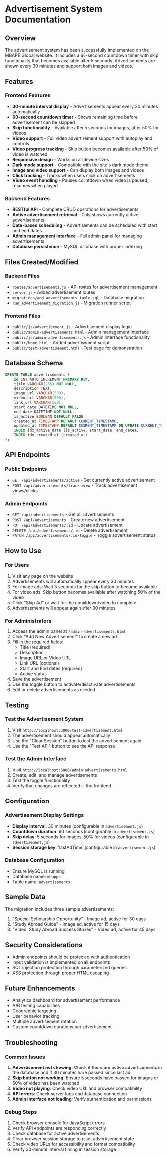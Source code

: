# Advertisement System Documentation

## Overview

The advertisement system has been successfully implemented on the MBAPE Global website. It includes a 60-second countdown timer with skip functionality that becomes available after 5 seconds. Advertisements are shown every 30 minutes and support both images and videos.

## Features

### Frontend Features
- **30-minute interval display** - Advertisements appear every 30 minutes automatically
- **60-second countdown timer** - Shows remaining time before advertisement can be skipped
- **Skip functionality** - Available after 5 seconds for images, after 50% for videos
- **Video support** - Full video advertisement support with autoplay and controls
- **Video progress tracking** - Skip button becomes available after 50% of video is watched
- **Responsive design** - Works on all device sizes
- **Dark mode support** - Compatible with the site's dark mode theme
- **Image and video support** - Can display both images and videos
- **Click tracking** - Tracks when users click on advertisements
- **Video event handling** - Pauses countdown when video is paused, resumes when played

### Backend Features
- **RESTful API** - Complete CRUD operations for advertisements
- **Active advertisement retrieval** - Only shows currently active advertisements
- **Date-based scheduling** - Advertisements can be scheduled with start and end dates
- **Admin management interface** - Full admin panel for managing advertisements
- **Database persistence** - MySQL database with proper indexing

## Files Created/Modified

### Backend Files
- `routes/advertisements.js` - API routes for advertisement management
- `server.js` - Added advertisement routes
- `migrations/add_advertisements_table.sql` - Database migration
- `run_advertisement_migration.js` - Migration runner script

### Frontend Files
- `public/js/advertisement.js` - Advertisement display logic
- `public/admin-advertisements.html` - Admin management interface
- `public/js/admin-advertisements.js` - Admin interface functionality
- `public/home.html` - Added advertisement script
- `public/test-advertisement.html` - Test page for demonstration

## Database Schema

```sql
CREATE TABLE advertisements (
    id INT AUTO_INCREMENT PRIMARY KEY,
    title VARCHAR(255) NOT NULL,
    description TEXT,
    image_url VARCHAR(500),
    video_url VARCHAR(500),
    link_url VARCHAR(500),
    start_date DATETIME NOT NULL,
    end_date DATETIME NOT NULL,
    is_active BOOLEAN DEFAULT FALSE,
    created_at TIMESTAMP DEFAULT CURRENT_TIMESTAMP,
    updated_at TIMESTAMP DEFAULT CURRENT_TIMESTAMP ON UPDATE CURRENT_TIMESTAMP,
    INDEX idx_active_date (is_active, start_date, end_date),
    INDEX idx_created_at (created_at)
);
```

## API Endpoints

### Public Endpoints
- `GET /api/advertisements/active` - Get currently active advertisement
- `POST /api/advertisements/track-view` - Track advertisement views/clicks

### Admin Endpoints
- `GET /api/advertisements` - Get all advertisements
- `POST /api/advertisements` - Create new advertisement
- `PUT /api/advertisements/:id` - Update advertisement
- `DELETE /api/advertisements/:id` - Delete advertisement
- `PATCH /api/advertisements/:id/toggle` - Toggle advertisement status

## How to Use

### For Users
1. Visit any page on the website
2. Advertisements will automatically appear every 30 minutes
3. For image ads: Wait 5 seconds for the skip button to become available
4. For video ads: Skip button becomes available after watching 50% of the video
5. Click "Skip Ad" or wait for the countdown/video to complete
6. Advertisements will appear again after 30 minutes

### For Administrators
1. Access the admin panel at `/admin-advertisements.html`
2. Click "Add New Advertisement" to create a new ad
3. Fill in the required fields:
   - Title (required)
   - Description
   - Image URL or Video URL
   - Link URL (optional)
   - Start and End dates (required)
   - Active status
4. Save the advertisement
5. Use the toggle button to activate/deactivate advertisements
6. Edit or delete advertisements as needed

## Testing

### Test the Advertisement System
1. Visit `http://localhost:3000/test-advertisement.html`
2. The advertisement should appear automatically
3. Use the "Clear Session" button to test the advertisement again
4. Use the "Test API" button to see the API response

### Test the Admin Interface
1. Visit `http://localhost:3000/admin-advertisements.html`
2. Create, edit, and manage advertisements
3. Test the toggle functionality
4. Verify that changes are reflected in the frontend

## Configuration

### Advertisement Display Settings
- **Display interval**: 30 minutes (configurable in `advertisement.js`)
- **Countdown duration**: 60 seconds (configurable in `advertisement.js`)
- **Skip delay**: 5 seconds for images, 50% for videos (configurable in `advertisement.js`)
- **Session storage key**: 'lastAdTime' (configurable in `advertisement.js`)

### Database Configuration
- Ensure MySQL is running
- Database name: `mbappe`
- Table name: `advertisements`

## Sample Data

The migration includes three sample advertisements:
1. "Special Scholarship Opportunity" - Image ad, active for 30 days
2. "Study Abroad Guide" - Image ad, active for 15 days
3. "Video: Study Abroad Success Stories" - Video ad, active for 45 days

## Security Considerations

- Admin endpoints should be protected with authentication
- Input validation is implemented on all endpoints
- SQL injection protection through parameterized queries
- XSS protection through proper HTML escaping

## Future Enhancements

- Analytics dashboard for advertisement performance
- A/B testing capabilities
- Geographic targeting
- User behavior tracking
- Multiple advertisement rotation
- Custom countdown durations per advertisement

## Troubleshooting

### Common Issues
1. **Advertisement not showing**: Check if there are active advertisements in the database and if 30 minutes have passed since last ad
2. **Skip button not working**: Ensure 5 seconds have passed for images or 50% of video has been watched
3. **Video not playing**: Check video URL and browser compatibility
4. **API errors**: Check server logs and database connection
5. **Admin interface not loading**: Verify authentication and permissions

### Debug Steps
1. Check browser console for JavaScript errors
2. Verify API endpoints are responding correctly
3. Check database for active advertisements
4. Clear browser session storage to reset advertisement state
5. Check video URLs for accessibility and format compatibility
6. Verify 30-minute interval timing in session storage
